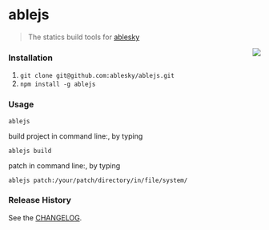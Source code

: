 ablejs
=============
[aslink]: http://www.ablesky.com
>The statics build tools for [ablesky](aslink)

<img align="right" src="http://stat.ablesky.com/stata/images/market/index/index-new-logo.png" />


### Installation
1. ``` git clone git@github.com:ablesky/ablejs.git ```
2. ``` npm install -g ablejs ```

### Usage

    ablejs

build project in command line:, by typing 
    
    ablejs build 

patch in command line:, by typing 
    
    ablejs patch:/your/patch/directory/in/file/system/


### Release History
See the [CHANGELOG](CHANGELOG).

